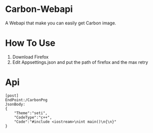 # Carbon-Webapi
A Webapi that make you can easily get Carbon image.

# How To Use

1. Download Firefox
2. Edit Appsettings.json and put the path of firefox and the max retry

# Api

```
[post]
EndPoint:/CarbonPng
JsonBody:
{
    "Theme":"seti",
    "CodeType":"c++",
    "Code":"#include <iostream>\nint main()\n{\n}"
}
```

